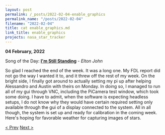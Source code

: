 ```yaml
---
layout: post
permalink: /_posts/2022-02-04-enable_graphics
permalink_name: "/posts/2022-02-04"
filename: "2022-02-04"
title: cat enable_graphics.md
link_title: enable_graphics
projects: nasa_star_tracker
---
```

**04 February, 2022**

Song of the Day: [**I'm Still Standing**](https://youtu.be/ZHwVBirqD2s) - *Elton John*

So glad I reached the end of the week. It was a long one. My FDL report did not go the way I wanted it to, and it threw off the rest of my week. On the bright side, I finally got around to actually setting my pi up after helping Alessandro and Austin with theirs on Monday. In doing so, I managed to run all of my gui through VNC, including the PiCamera test window, which took some doing. I have to admit, when the software is expecting headless setups, I do not know why they would have certain required setting only available through the gui of a display connected to the system. All in all though, the system is set up and ready for calibration in the coming week. Here's hoping for favorable weather for capturing images of stars.

[< Prev](/_posts/2022-01-31-__init__nasa)    [Next >](/all_caught_up)
